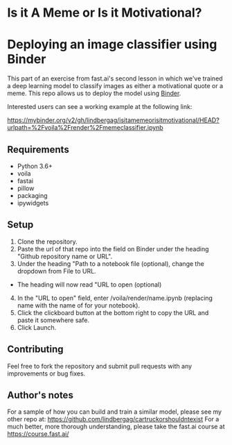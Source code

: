 # Is it A Meme or Is it Motivational?
# Deploying an image classifier using Binder

 This part of an exercise from fast.ai's second lesson in which we've trained a deep learning model to classify images as either a motivational quote or a meme.
 This repo allows us to deploy the model using [Binder](https://mybinder.org). 
 
 Interested users can see a working example at the following link:
 
https://mybinder.org/v2/gh/lindbergag/isitamemeorisitmotivational/HEAD?urlpath=%2Fvoila%2Frender%2Fmemeclassifier.ipynb

## Requirements
* Python 3.6+
* voila
* fastai
* pillow
* packaging
* ipywidgets

## Setup
1. Clone the repository.
2. Paste the url of that repo into the field on Binder under the heading "Github repository name or URL".
3. Under the heading "Path to a notebook file (optional), change the dropdown from File to URL.
- The heading will now read "URL to open (optional)
4. In the "URL to open" field, enter /voila/render/name.ipynb (replacing name with the name of for your notebook).
5. Click the clickboard button at the bottom right to copy the URL and paste it somewhere safe.
6. Click Launch.

## Contributing

Feel free to fork the repository and submit pull requests with any improvements or bug fixes.

## Author's notes

For a sample of how you can build and train a similar model, please see my other repo at: https://github.com/lindbergag/cartruckorshouldntexist
For a much better, more thorough understanding, please take the fast.ai course at https://course.fast.ai/


